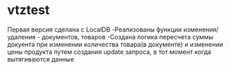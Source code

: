 # vtztest
Первая версия сделана с LocalDB
-Реализованы функции изменения/удаления - документов, товаров
-Создана логика пересчета суммы докуента при изменении количества товара(в документе) 
и изменении цены продукта путем создания update запроса, в тот момент когда вытягиваются данные
